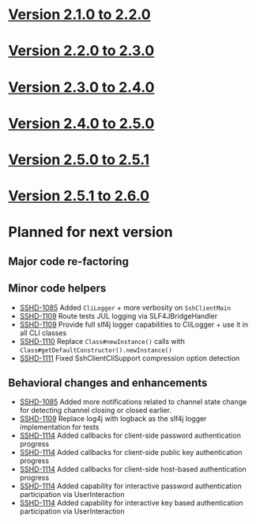 # [Version 2.1.0 to 2.2.0](./docs/changes/2.2.0.md)

# [Version 2.2.0 to 2.3.0](./docs/changes/2.3.0.md)

# [Version 2.3.0 to 2.4.0](./docs/changes/2.4.0.md)

# [Version 2.4.0 to 2.5.0](./docs/changes/2.5.0.md)

# [Version 2.5.0 to 2.5.1](./docs/changes/2.5.1.md)

# [Version 2.5.1 to 2.6.0](./docs/changes/2.6.0.md)

# Planned for next version

## Major code re-factoring

## Minor code helpers

* [SSHD-1085](https://issues.apache.org/jira/browse/SSHD-1085) Added `CliLogger` + more verbosity on `SshClientMain`
* [SSHD-1109](https://issues.apache.org/jira/browse/SSHD-1109) Route tests JUL logging via SLF4JBridgeHandler
* [SSHD-1109](https://issues.apache.org/jira/browse/SSHD-1109) Provide full slf4j logger capabilities to CliLogger + use it in all CLI classes
* [SSHD-1110](https://issues.apache.org/jira/browse/SSHD-1110) Replace `Class#newInstance()` calls with `Class#getDefaultConstructor().newInstance()`
* [SSHD-1111](https://issues.apache.org/jira/browse/SSHD-1111) Fixed SshClientCliSupport compression option detection

## Behavioral changes and enhancements

* [SSHD-1085](https://issues.apache.org/jira/browse/SSHD-1085) Added more notifications related to channel state change for detecting channel closing or closed earlier.
* [SSHD-1109](https://issues.apache.org/jira/browse/SSHD-1109) Replace log4j with logback as the slf4j logger implementation for tests
* [SSHD-1114](https://issues.apache.org/jira/browse/SSHD-1114) Added callbacks for client-side password authentication progress
* [SSHD-1114](https://issues.apache.org/jira/browse/SSHD-1114) Added callbacks for client-side public key authentication progress
* [SSHD-1114](https://issues.apache.org/jira/browse/SSHD-1114) Added callbacks for client-side host-based authentication progress
* [SSHD-1114](https://issues.apache.org/jira/browse/SSHD-1114) Added capability for interactive password authentication participation via UserInteraction
* [SSHD-1114](https://issues.apache.org/jira/browse/SSHD-1114) Added capability for interactive key based authentication participation via UserInteraction
